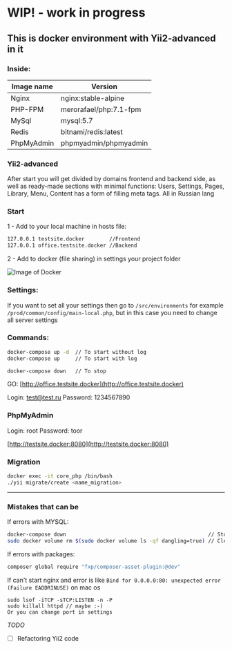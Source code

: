 # WIP! - work in progress

## This is docker environment with Yii2-advanced in it 

### Inside: 

Image name | Version
------------ | -------------
Nginx | nginx:stable-alpine
PHP-FPM | merorafael/php:7.1-fpm
MySql | mysql:5.7
Redis | bitnami/redis:latest
PhpMyAdmin | phpmyadmin/phpmyadmin

### Yii2-advanced

After start you will get divided by domains frontend and backend side, as well as ready-made sections with minimal functions: Users, Settings, Pages, Library, Menu, Content has a form of filling meta tags. All in Russian lang

### Start

1 - Add to your local machine in hosts file:

```bash
127.0.0.1 testsite.docker        //Frontend
127.0.0.1 office.testsite.docker //Backend
```

2 - Add to docker (file sharing) in settings your project folder

![Image of Docker](https://image.prntscr.com/image/C5r_SEtQS5_XaMBe6tDtyQ.png)

### Settings:

If you want to set all your settings then go to `/src/environments` for example `/prod/common/config/main-local.php`, but in this case you need to change all server settings
### Commands:
```bash
docker-compose up -d  // To start without log
docker-compose up     // To start with log

docker-compose down   // To stop
```

GO: [http://office.testsite.docker](http://office.testsite.docker)

Login: test@test.ru
Password: 1234567890

### PhpMyAdmin

Login: root
Password: toor

[http://testsite.docker:8080](http://testsite.docker:8080)

### Migration 

```bash
docker exec -it core_php /bin/bash 
./yii migrate/create <name_migration>
```

--------------------------------------------------------------------
### Mistakes that can be

If errors with MYSQL:
```bash
docker-compose down                                              // Stop all containers
sudo docker volume rm $(sudo docker volume ls -qf dangling=true) // Clen all old volume
```

If errors with packages:
```bash
composer global require "fxp/composer-asset-plugin:@dev"
```

If can't start nginx and error is like `Bind for 0.0.0.0:80: unexpected error (Failure EADDRINUSE)` on mac os 
```
sudo lsof -iTCP -sTCP:LISTEN -n -P
sudo killall httpd // maybe :-)
Or you can change port in settings
```
*TODO*

- [ ]  Refactoring Yii2 code
